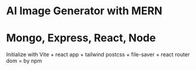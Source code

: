 # AI Image Generator with MERN
# Mongo, Express, React, Node

Initialize with Vite + react app + tailwind postcss + file-saver + react router dom = by npm
